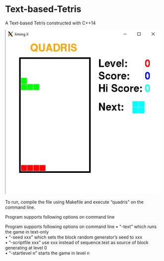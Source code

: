# Text-based-Tetris
A Text-based Tetris constructed with C++14

![alt tag](https://github.com/jimmyhuang007/Text-based-Tetris/blob/master/Capture.PNG) 

To run, compile the file using Makefile and execute “quadris” on the command line.

Program supports following options on command line

Program supports following options on command line
•	“-text” which runs the game in text-only  
•	“-seed xxx” which sets the block random generator’s seed to xxx  
•	“-scriptfile xxx” use xxx instead of sequence.text as source of block generating at level 0  
•	“-startlevel n” starts the game in level n  

 
